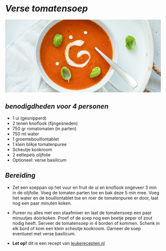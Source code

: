# **_Verse tomatensoep_**

![](images/basis-tomatensoep.jpg)

## _benodigdheden voor 4 personen_
- 1 ui (gesnipperd)
- 2 tenen knoflook (fijngesneden)
- 750 gr romatomaten (in parten)
- 750 ml water
- 1 groentebouillontablet
- 1 klein blikje tomatenpuree
- Scheutje kookroom
- 2 eetlepels olijfolie
- Optioneel: verse basilicum

## _Bereiding_
- Zet een soeppan op het vuur en fruit de ui en knoflook ongeveer 3 min in de olijfolie. Voeg de tomaten parten toe en bak deze 5 min mee. Voeg het water en de bouillontablet toe en roer de tomatenpuree er door, laat nog een paar minuten koken.

 - Pureer nu alles met een staafmixer en laat de tomatensoep een paar minuutjes doorkoken. Proef of de soep nog een beetje peper of zout nodig heeft. Serveer de tomatensoep in 4 borden of kommen. Schenk in elk bord of kom een klein scheutje kookroom. Garneer de soep eventueel met verse basilicum.

- **Let op!** dit is een recept van [leukerecepten.nl](https://www.leukerecepten.nl/recepten/tomatensoep/)